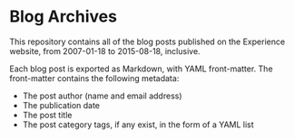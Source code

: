 # Blog Archives #
This repository contains all of the blog posts published on the Experience website, from 2007-01-18 to 2015-08-18, inclusive.

Each blog post is exported as Markdown, with YAML front-matter. The front-matter contains the following metadata:

- The post author (name and email address)
- The publication date
- The post title
- The post category tags, if any exist, in the form of a YAML list
